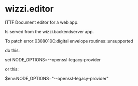# wizzi.editor

ITTF Document editor for a web app.



<p>Is served from the <a>wizzi.backend</a>server app.
</p>

To patch error:0308010C:digital envelope routines::unsupported

do this:

set NODE_OPTIONS=--openssl-legacy-provider

or this:

$env:NODE_OPTIONS="--openssl-legacy-provider"

